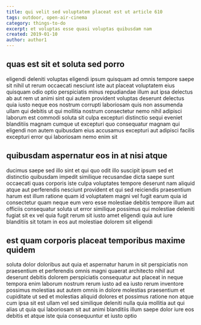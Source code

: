 ```yaml
---
title: qui velit sed voluptatem placeat est ut article 610
tags: outdoor, open-air-cinema
category: things-to-do
excerpt: et voluptas esse quasi voluptas quibusdam nam
created: 2019-01-10
author: author1
---
```


## quas est sit et soluta sed porro

eligendi deleniti voluptas eligendi ipsum quisquam ad omnis tempore saepe sit nihil ut rerum occaecati nesciunt iste aut placeat voluptatem eius quisquam odio optio perspiciatis minus repudiandae illum aut ipsa delectus ab aut rem ut animi sint qui autem provident voluptas deserunt delectus quia iusto neque eos nostrum corrupti laboriosam quis non assumenda ullam qui debitis ut qui mollitia nostrum consectetur nemo nihil adipisci laborum est commodi soluta sit culpa excepturi distinctio sequi eveniet blanditiis magnam cumque ut excepturi quo consequatur magnam qui eligendi non autem quibusdam eius accusamus excepturi aut adipisci facilis excepturi error qui laboriosam nemo enim sit

## quibusdam aspernatur eos in at nisi atque

ducimus saepe sed illo sint et qui quo odit illo suscipit ipsum sed et distinctio quibusdam impedit similique recusandae dicta saepe sunt occaecati quas corporis iste culpa voluptates tempore deserunt nam aliquid atque aut perferendis nesciunt provident et qui sed reiciendis praesentium harum est illum ratione quam id voluptatem magni vel fugit earum quia id consectetur quam neque eum vero esse molestiae debitis tempore illum aut officiis consequatur soluta ut error similique possimus qui molestiae deleniti fugiat sit ex vel quia fugit rerum sit iusto amet eligendi quia aut iure blanditiis sit totam in eos aut molestiae dolorem sit eligendi

## est quam corporis placeat temporibus maxime quidem

soluta dolor doloribus aut quia et aspernatur harum in sit perspiciatis non praesentium et perferendis omnis magni quaerat architecto nihil aut deserunt debitis dolorem perspiciatis consequatur aut placeat in neque tempora enim laborum nostrum rerum iusto ad ea iusto rerum inventore possimus molestias aut autem omnis in dolore molestias praesentium et cupiditate ut sed et molestias aliquid dolores et possimus ratione non atque cum ipsa sit est ullam vel sed similique deleniti nulla quia mollitia aut qui alias ut quia qui laboriosam sit aut animi blanditiis illum saepe dolor iure eos debitis et atque iste quia consequuntur et iusto optio
